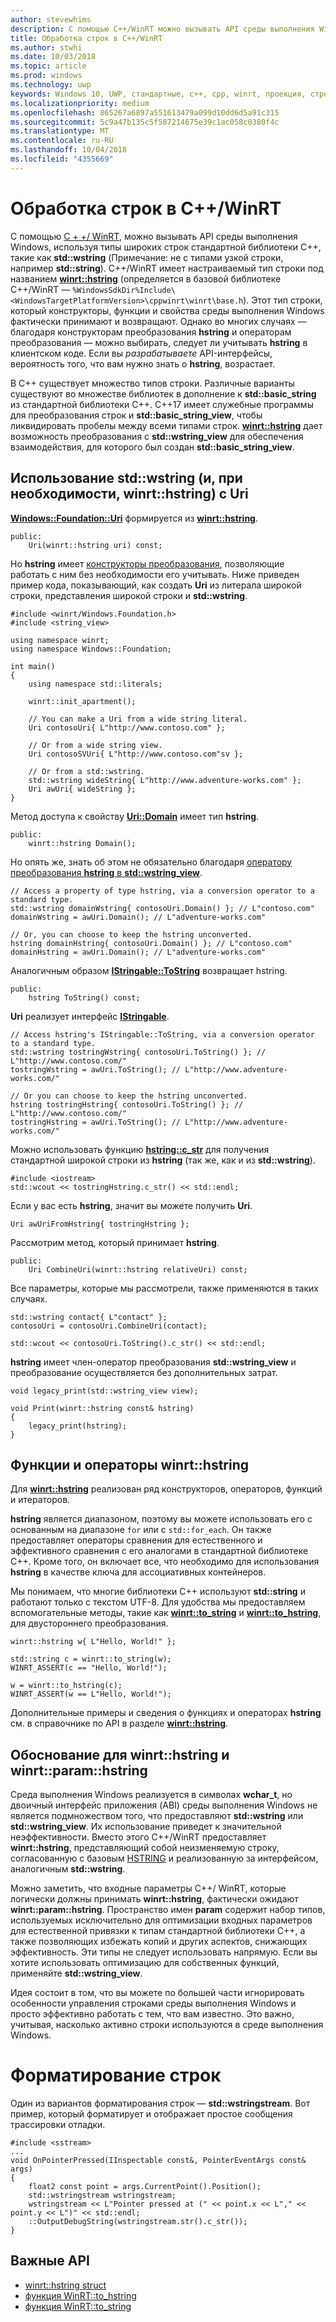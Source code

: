 ```yaml
---
author: stevewhims
description: С помощью C++/WinRT можно вызывать API среды выполнения Windows, используя стандартные типы широких строк C++ или тип winrt::hstring.
title: Обработка строк в C++/WinRT
ms.author: stwhi
ms.date: 10/03/2018
ms.topic: article
ms.prod: windows
ms.technology: uwp
keywords: Windows 10, UWP, стандартные, c++, cpp, winrt, проекция, строка
ms.localizationpriority: medium
ms.openlocfilehash: 865267a6897a551613479a099d10dd6d5a91c315
ms.sourcegitcommit: 5c9a47b135c5f587214675e39c1ac058c0380f4c
ms.translationtype: MT
ms.contentlocale: ru-RU
ms.lasthandoff: 10/04/2018
ms.locfileid: "4355669"
---
```

# <a name="string-handling-in-cwinrt"></a>Обработка строк в C++/WinRT

С помощью [C + +/ WinRT](/windows/uwp/cpp-and-winrt-apis/intro-to-using-cpp-with-winrt), можно вызывать API среды выполнения Windows, используя типы широких строк стандартной библиотеки C++, такие как **std::wstring** (Примечание: не с типами узкой строки, например **std::string**). C++/WinRT имеет настраиваемый тип строки под названием [**winrt::hstring**](/uwp/cpp-ref-for-winrt/hstring) (определяется в базовой библиотеке C++/WinRT — `%WindowsSdkDir%Include\<WindowsTargetPlatformVersion>\cppwinrt\winrt\base.h`). Этот тип строки, который конструкторы, функции и свойства среды выполнения Windows фактически принимают и возвращают. Однако во многих случаях &mdash; благодаря конструкторам преобразования **hstring** и операторам преобразования &mdash; можно выбирать, следует ли учитывать **hstring** в клиентском коде. Если вы *разрабатываете* API-интерфейсы, вероятность того, что вам нужно знать о **hstring**, возрастает.

В C++ существует множество типов строки. Различные варианты существуют во множестве библиотек в дополнение к **std::basic_string** из стандартной библиотеки C++. С++17 имеет служебные программы для преобразования строк и **std::basic_string_view**, чтобы ликвидировать пробелы между всеми типами строк.  [**winrt::hstring**](/uwp/cpp-ref-for-winrt/hstring) дает возможность преобразования с **std::wstring_view** для обеспечения взаимодействия, для которого был создан **std::basic_string_view**.

## <a name="using-stdwstring-and-optionally-winrthstring-with-uri"></a>Использование **std::wstring** (и, при необходимости, **winrt::hstring**) с **Uri**
[**Windows::Foundation::Uri**](/uwp/api/windows.foundation.uri) формируется из [**winrt::hstring**](/uwp/cpp-ref-for-winrt/hstring).

```cppwinrt
public:
    Uri(winrt::hstring uri) const;
```

Но **hstring** имеет [конструкторы преобразования](/uwp/api/windows.foundation.uri#hstringhstring-constructor), позволяющие работать с ним без необходимости его учитывать. Ниже приведен пример кода, показывающий, как создать **Uri** из литерала широкой строки, представления широкой строки и **std::wstring**.

```cppwinrt
#include <winrt/Windows.Foundation.h>
#include <string_view>

using namespace winrt;
using namespace Windows::Foundation;

int main()
{
    using namespace std::literals;

    winrt::init_apartment();

    // You can make a Uri from a wide string literal.
    Uri contosoUri{ L"http://www.contoso.com" };

    // Or from a wide string view.
    Uri contosoSVUri{ L"http://www.contoso.com"sv };

    // Or from a std::wstring.
    std::wstring wideString{ L"http://www.adventure-works.com" };
    Uri awUri{ wideString };
}
```

Метод доступа к свойству [**Uri::Domain**](https://docs.microsoft.com/uwp/api/windows.foundation.uri.Domain) имеет тип **hstring**.

```cppwinrt
public:
    winrt::hstring Domain();
```

Но опять же, знать об этом не обязательно благодаря [оператору преобразования **hstring** в **std::wstring_view**](/uwp/api/hstring#hstringoperator-stdwstringview).

```cppwinrt
// Access a property of type hstring, via a conversion operator to a standard type.
std::wstring domainWstring{ contosoUri.Domain() }; // L"contoso.com"
domainWstring = awUri.Domain(); // L"adventure-works.com"

// Or, you can choose to keep the hstring unconverted.
hstring domainHstring{ contosoUri.Domain() }; // L"contoso.com"
domainHstring = awUri.Domain(); // L"adventure-works.com"
```

Аналогичным образом [**IStringable::ToString**](https://msdn.microsoft.com/library/windows/desktop/dn302136) возвращает hstring.

```cppwinrt
public:
    hstring ToString() const;
```

**Uri** реализует интерфейс [**IStringable**](https://msdn.microsoft.com/library/windows/desktop/dn302135).

```cppwinrt
// Access hstring's IStringable::ToString, via a conversion operator to a standard type.
std::wstring tostringWstring{ contosoUri.ToString() }; // L"http://www.contoso.com/"
tostringWstring = awUri.ToString(); // L"http://www.adventure-works.com/"

// Or you can choose to keep the hstring unconverted.
hstring tostringHstring{ contosoUri.ToString() }; // L"http://www.contoso.com/"
tostringHstring = awUri.ToString(); // L"http://www.adventure-works.com/"
```

Можно использовать функцию [**hstring::c_str**](/uwp/api/windows.foundation.uri#hstringcstr-function) для получения стандартной широкой строки из **hstring** (так же, как и из **std::wstring**).

```cppwinrt
#include <iostream>
std::wcout << tostringHstring.c_str() << std::endl;
```
Если у вас есть **hstring**, значит вы можете получить **Uri**.

```cppwinrt
Uri awUriFromHstring{ tostringHstring };
```

Рассмотрим метод, который принимает **hstring**.

```cppwinrt
public:
    Uri CombineUri(winrt::hstring relativeUri) const;
```

Все параметры, которые мы рассмотрели, также применяются в таких случаях.

```cppwinrt
std::wstring contact{ L"contact" };
contosoUri = contosoUri.CombineUri(contact);
    
std::wcout << contosoUri.ToString().c_str() << std::endl;
```

**hstring** имеет член-оператор преобразования **std::wstring_view** и преобразование осуществляется без дополнительных затрат.

```cppwinrt
void legacy_print(std::wstring_view view);

void Print(winrt::hstring const& hstring)
{
    legacy_print(hstring);
}
```

## <a name="winrthstring-functions-and-operators"></a>Функции и операторы **winrt::hstring**
Для [**winrt::hstring**](/uwp/cpp-ref-for-winrt/hstring) реализован ряд конструкторов, операторов, функций и итераторов.

**hstring** является диапазоном, поэтому вы можете использовать его с основанным на диапазоне `for` или с `std::for_each`. Он также предоставляет операторы сравнения для естественного и эффективного сравнения с его аналогами в стандартной библиотеке C++. Кроме того, он включает все, что необходимо для использования **hstring** в качестве ключа для ассоциативных контейнеров.

Мы понимаем, что многие библиотеки C++ используют **std::string** и работают только с текстом UTF-8. Для удобства мы предоставляем вспомогательные методы, такие как [**winrt::to_string**](/uwp/cpp-ref-for-winrt/to-string) и [**winrt::to_hstring**](/uwp/cpp-ref-for-winrt/to-hstring), для двустороннего преобразования.

```cppwinrt
winrt::hstring w{ L"Hello, World!" };

std::string c = winrt::to_string(w);
WINRT_ASSERT(c == "Hello, World!");

w = winrt::to_hstring(c);
WINRT_ASSERT(w == L"Hello, World!");
```

Дополнительные примеры и сведения о функциях и операторах **hstring** см. в справочнике по API в разделе [**winrt::hstring**](/uwp/cpp-ref-for-winrt/hstring).

## <a name="the-rationale-for-winrthstring-and-winrtparamhstring"></a>Обоснование для **winrt::hstring** и **winrt::param::hstring**
Среда выполнения Windows реализуется в символах **wchar_t**, но двоичный интерфейс приложения (ABI) среды выполнения Windows не является подмножеством того, что предоставляют **std::wstring** или **std::wstring_view**. Их использование приведет к значительной неэффективности. Вместо этого C++/WinRT предоставляет **winrt::hstring**, представляющий собой неизменяемую строку, согласованную с базовым [HSTRING](https://msdn.microsoft.com/library/windows/desktop/br205775) и реализованную за интерфейсом, аналогичным **std::wstring**. 

Можно заметить, что входные параметры C++/ WinRT, которые логически должны принимать **winrt::hstring**, фактически ожидают **winrt::param::hstring**. Пространство имен **param** содержит набор типов, используемых исключительно для оптимизации входных параметров для естественной привязки к типам стандартной библиотеки C++, а также позволяющих избежать копий и других аспектов, снижающих эффективность. Эти типы не следует использовать напрямую. Если вы хотите использовать оптимизацию для собственных функций, применяйте **std::wstring_view**.

Идея состоит в том, что вы можете по большей части игнорировать особенности управления строками среды выполнения Windows и просто эффективно работать с тем, что вам известно. Это важно, учитывая, насколько активно строки используются в среде выполнения Windows.

# <a name="formatting-strings"></a>Форматирование строк
Один из вариантов форматирования строк — **std::wstringstream**. Вот пример, который форматирует и отображает простое сообщения трассировки отладки.

```cppwinrt
#include <sstream>
...
void OnPointerPressed(IInspectable const&, PointerEventArgs const& args)
{
    float2 const point = args.CurrentPoint().Position();
    std::wstringstream wstringstream;
    wstringstream << L"Pointer pressed at (" << point.x << L"," << point.y << L")" << std::endl;
    ::OutputDebugString(wstringstream.str().c_str());
}
```

## <a name="important-apis"></a>Важные API
* [winrt::hstring struct](/uwp/cpp-ref-for-winrt/hstring)
* [функция WinRT::to_hstring](/uwp/cpp-ref-for-winrt/to-hstring)
* [функция WinRT::to_string](/uwp/cpp-ref-for-winrt/to-string)
